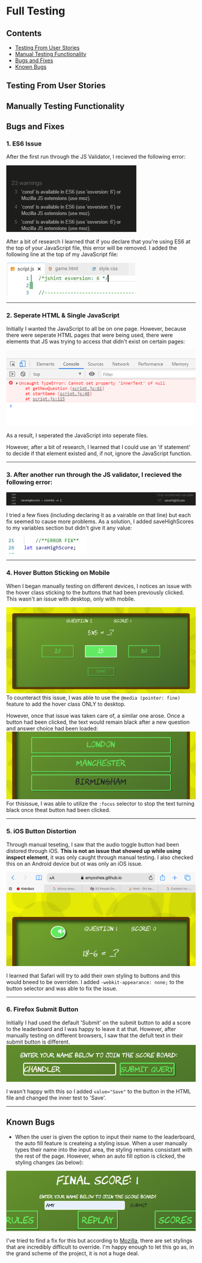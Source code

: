 # Full Testing
## Contents
+ [Testing From User Stories](#testing-from-user-stories)
+ [Manual Testing Functionality](#manually-testing-functionality)
+ [Bugs and Fixes](#bugs-and-fixes)
+ [Known Bugs](#known-bugs)

## Testing From User Stories

## Manually Testing Functionality

## Bugs and Fixes

### 1. ES6 Issue
After the first run through the JS Validator, I recieved the following error: 

![autofill bug](assets/images/README/testing/es6-bug.PNG)  

  After a bit of research I learned that if you declare that you're using ES6 at the top of your JavaScript file, this error will be removed. I added the following line at the top of my JavaScript file:  

![autofill bug](assets/images/README/testing/es6-bug-fix.PNG)

---
### 2. Seperate HTML & Single JavaScript

Initially I wanted the JavaScript to all be on one page. However, because there were seperate HTML pages that were being used, there were elements that JS was trying to access that didn't exist on certain pages: 

![autofill bug](assets/images/README/testing/HTML-page-bug.PNG)

As a result, I seperated the JavaScript into seperate files.

However, after a bit of research, I learned that I could use an 'if statement' to decide if that element existed and, if not, ignore the JavaScript function. 

---

### 3. After another run through the JS validator, I recieved the following error: 

![autofill bug](assets/images/README/testing/var-not-declared-01.PNG)

I tried a few fixes (including declaring it as a vairable on that line) but each fix seemed to cause more problems. As a solution, I added saveHighScores to my variables section but didn't give it any value: 

![autofill bug](assets/images/README/testing/var-not-declared-02.PNG)  

---
### 4. Hover Button Sticking on Mobile

When I began manually testing on different devices, I notices an issue with the hover class sticking to the buttons that had been previously clicked. This wasn't an issue with desktop, only with mobile. 

![autofill bug](assets/images/README/testing/hover-mobile-stick.PNG) 
To counteract this issue, I was able to use the ```@media (pointer: fine)``` feature to add the hover class ONLY to desktop.

However, once that issue was taken care of, a similar one arose. Once a button had been clicked, the text would remain black after a new question and answer choice had been loaded:
![autofill bug](assets/images/README/testing/hover-stick-02.PNG) 
For thisissue, I was able to utilize the ```:focus``` selector to stop the text turning black once theat button had been clicked.

---
### 5. iOS Button Distortion

Through manual teseting, I saw that the audio toggle button had been distored through iOS. **This is not an issue that showed up while using inspect element**, it was only caught through manual testing. I also checked this on an Android device but ot was only an iOS issue. 

![autofill bug](assets/images/README/testing/ios-button.PNG)  

I learned that Safari will try to add their own styling to buttons and this would bneed to be overriden. I added ```-webkit-appearance: none;``` to the button selector and was able to fix the issue. 

---
### 6. Firefox Submit Button

Initially I had used the default 'Submit' on the submit button to add a score to the leaderboard and I was happy to leave it at that. However, after manually testing on different browsers, I saw that the defult text in their submit button is different. 
![autofill bug](assets/images/README/testing/firefox-submit.PNG)  

I wasn't happy with this so I added ```value="Save"``` to the button in the HTML file and changed the inner test to 'Save'. 

---

## Known Bugs
+ When the user is given the option to input their name to the leaderboard, the auto fill feature is createing a styling issue. When a user manually types their name into the input area, the styling remains consistant with the rest of the page. However, when an auto fill option is clicked, the styling changes (as below):

![autofill bug](assets/images/README/testing/autofill.PNG)

I've tried to find a fix for this but according to [Mozilla](https://developer.mozilla.org/en-US/docs/Web/CSS/:autofill), there are set stylings that are incredibly difficult to override. I'm happy enough to let this go as, in the grand scheme of the project, it is not a huge deal. 
